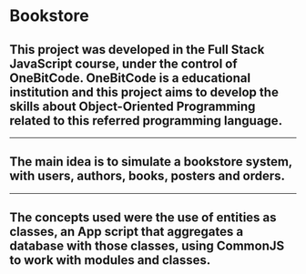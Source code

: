 # Bookstore

## This project was developed in the Full Stack JavaScript course, under the control of OneBitCode. OneBitCode is a educational institution and this project aims to develop the skills about Object-Oriented Programming related to this referred programming language.

___

## The main idea is to simulate a bookstore system, with users, authors, books, posters and orders.

___

## The concepts used were the use of entities as classes, an App script that aggregates a database with those classes, using CommonJS to work with modules and classes. 